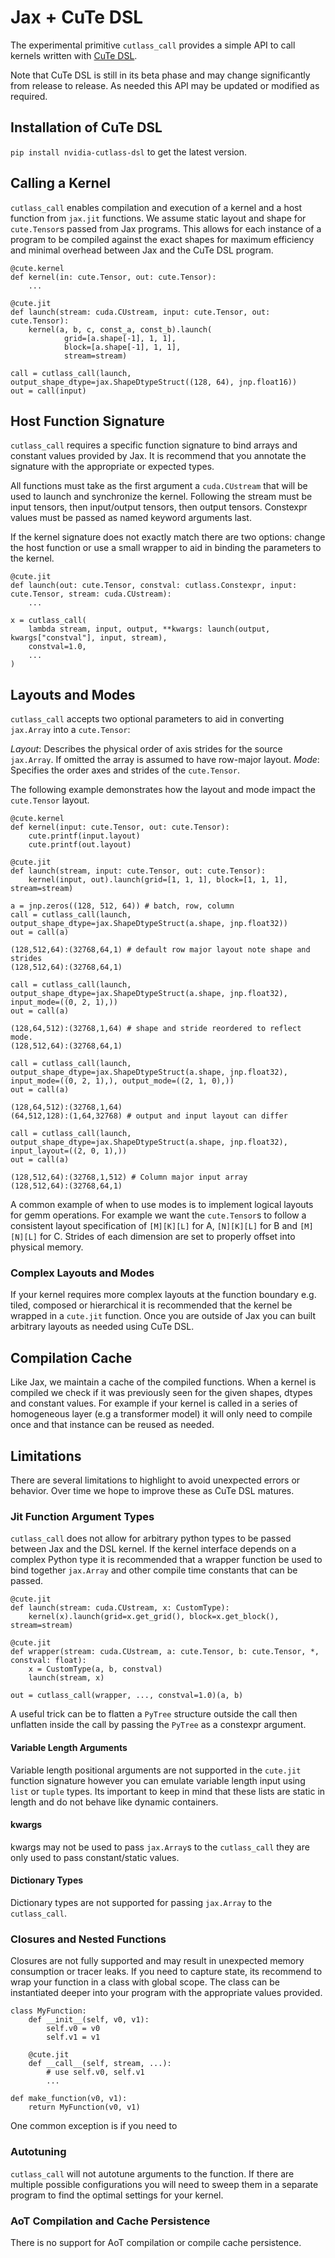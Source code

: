 # Jax + CuTe DSL

The experimental primitive `cutlass_call` provides a simple API to call kernels written with [CuTe DSL](https://docs.nvidia.com/cutlass/media/docs/pythonDSL/cute_dsl_general/dsl_introduction.html).

Note that CuTe DSL is still in its beta phase and may change significantly from release to release. As needed this API may be updated or modified as required.

## Installation of CuTe DSL

`pip install nvidia-cutlass-dsl` to get the latest version.

## Calling a Kernel

`cutlass_call` enables compilation and execution of a kernel and a host function from `jax.jit` functions. We assume static layout and shape for `cute.Tensor`s passed from Jax programs. This allows for each instance of a program to be compiled against the exact shapes for maximum efficiency and minimal overhead between Jax and the CuTe DSL program.

```
@cute.kernel
def kernel(in: cute.Tensor, out: cute.Tensor):
    ...

@cute.jit
def launch(stream: cuda.CUstream, input: cute.Tensor, out: cute.Tensor):
    kernel(a, b, c, const_a, const_b).launch(
            grid=[a.shape[-1], 1, 1],
            block=[a.shape[-1], 1, 1],
            stream=stream)

call = cutlass_call(launch, output_shape_dtype=jax.ShapeDtypeStruct((128, 64), jnp.float16))
out = call(input)
```

## Host Function Signature

`cutlass_call` requires a specific function signature to bind arrays and constant values provided by Jax. It is recommend that you annotate the signature with the appropriate or expected types.

All functions must take as the first argument a `cuda.CUstream` that will be used to launch and synchronize the kernel. Following the stream must be input tensors, then input/output tensors, then output tensors. Constexpr values must be passed as named keyword arguments last.

If the kernel signature does not exactly match there are two options: change the host function or use a small wrapper to aid in binding the parameters to the kernel.

```
@cute.jit
def launch(out: cute.Tensor, constval: cutlass.Constexpr, input: cute.Tensor, stream: cuda.CUstream):
    ...

x = cutlass_call(
    lambda stream, input, output, **kwargs: launch(output, kwargs["constval"], input, stream),
    constval=1.0,
    ...
)
```

## Layouts and Modes

`cutlass_call` accepts two optional parameters to aid in converting `jax.Array` into a `cute.Tensor`:

_Layout_: Describes the physical order of axis strides for the source `jax.Array`. If omitted the array is assumed to have row-major layout.
_Mode_: Specifies the order axes and strides of the `cute.Tensor`.

The following example demonstrates how the layout and mode impact the `cute.Tensor` layout.

```
@cute.kernel
def kernel(input: cute.Tensor, out: cute.Tensor):
    cute.printf(input.layout)
    cute.printf(out.layout)

@cute.jit
def launch(stream, input: cute.Tensor, out: cute.Tensor):
    kernel(input, out).launch(grid=[1, 1, 1], block=[1, 1, 1], stream=stream)

a = jnp.zeros((128, 512, 64)) # batch, row, column
call = cutlass_call(launch, output_shape_dtype=jax.ShapeDtypeStruct(a.shape, jnp.float32))
out = call(a)

(128,512,64):(32768,64,1) # default row major layout note shape and strides
(128,512,64):(32768,64,1)

call = cutlass_call(launch, output_shape_dtype=jax.ShapeDtypeStruct(a.shape, jnp.float32), input_mode=((0, 2, 1),))
out = call(a)

(128,64,512):(32768,1,64) # shape and stride reordered to reflect mode.
(128,512,64):(32768,64,1)

call = cutlass_call(launch, output_shape_dtype=jax.ShapeDtypeStruct(a.shape, jnp.float32), input_mode=((0, 2, 1),), output_mode=((2, 1, 0),))
out = call(a)

(128,64,512):(32768,1,64)
(64,512,128):(1,64,32768) # output and input layout can differ

call = cutlass_call(launch, output_shape_dtype=jax.ShapeDtypeStruct(a.shape, jnp.float32), input_layout=((2, 0, 1),))
out = call(a)

(128,512,64):(32768,1,512) # Column major input array
(128,512,64):(32768,64,1)
```

A common example of when to use modes is to implement logical layouts for gemm operations. For example we want the `cute.Tensor`s to follow a consistent layout specification of `[M][K][L]` for A, `[N][K][L]` for B and `[M][N][L]` for C. Strides of each dimension are set to properly offset into physical memory. 


### Complex Layouts and Modes

If your kernel requires more complex layouts at the function boundary e.g. tiled, composed or hierarchical it is recommended that the kernel be wrapped in a `cute.jit` function. Once you are outside of Jax you can built arbitrary layouts as needed using CuTe DSL.

## Compilation Cache

Like Jax, we maintain a cache of the compiled functions. When a kernel is compiled we check if it was previously seen for the given shapes, dtypes and constant values. For example if your kernel is called in a series of homogeneous layer (e.g a transformer model) it will only need to compile once and that instance can be reused as needed.

## Limitations

There are several limitations to highlight to avoid unexpected errors or behavior. Over time we hope to improve these as CuTe DSL matures.

### Jit Function Argument Types

`cutlass_call` does not allow for arbitrary python types to be passed between Jax and the DSL kernel. If the kernel interface depends on a complex Python type it is recommended that a wrapper function be used to bind together `jax.Array` and other compile time constants that can be passed.

```
@cute.jit
def launch(stream: cuda.CUstream, x: CustomType):
    kernel(x).launch(grid=x.get_grid(), block=x.get_block(), stream=stream)

@cute.jit
def wrapper(stream: cuda.CUstream, a: cute.Tensor, b: cute.Tensor, *, constval: float):
    x = CustomType(a, b, constval)
    launch(stream, x)

out = cutlass_call(wrapper, ..., constval=1.0)(a, b)
```

A useful trick can be to flatten a `PyTree` structure outside the call then unflatten inside the call by passing the `PyTree` as a constexpr argument.

#### Variable Length Arguments

Variable length positional arguments are not supported in the `cute.jit` function signature however you can emulate variable length input using `list` or `tuple` types. Its important to keep in mind that these lists are static in length and do not behave like dynamic containers.

#### kwargs

kwargs may not be used to pass `jax.Array`s to the `cutlass_call` they are only used to pass constant/static values.

#### Dictionary Types

Dictionary types are not supported for passing `jax.Array` to the `cutlass_call`.

### Closures and Nested Functions

Closures are not fully supported and may result in unexpected memory consumption or tracer leaks. If you need to capture state, its recommend to wrap your function in a class with global scope. The class can be instantiated deeper into your program with the appropriate values provided.

```
class MyFunction:
    def __init__(self, v0, v1):
        self.v0 = v0
        self.v1 = v1

    @cute.jit
    def __call__(self, stream, ...):
        # use self.v0, self.v1
        ...

def make_function(v0, v1):
    return MyFunction(v0, v1)
```

One common exception is if you need to 

### Autotuning

`cutlass_call` will not autotune arguments to the function. If there are multiple possible configurations you will need to sweep them in a separate program to find the optimal settings for your kernel.

### AoT Compilation and Cache Persistence

There is no support for AoT compilation or compile cache persistence.
